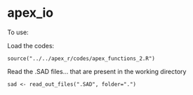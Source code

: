 # apex_io
To use:

Load the codes:
```
source("../../apex_r/codes/apex_functions_2.R")
```

Read the .SAD files... that are present in the working directory
```
sad <- read_out_files(".SAD", folder=".")
```
